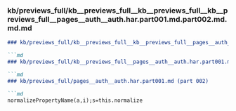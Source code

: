 ### kb/previews_full/kb__previews_full__kb__previews_full__kb__previews_full__pages__auth__auth.har.part001.md.part002.md.md.md

```md
### kb/previews_full/kb__previews_full__kb__previews_full__pages__auth__auth.har.part001.md.part002.md.md

```md
### kb/previews_full/kb__previews_full__pages__auth__auth.har.part001.md.part002.md

```md
### kb/previews_full/pages__auth__auth.har.part001.md (part 002)

```md
normalizePropertyName(a,i);s=this.normalize
```

```

```

```

```
